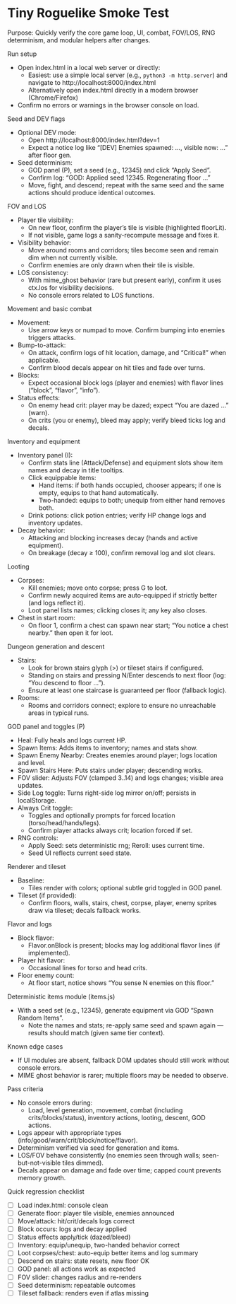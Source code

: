 # Tiny Roguelike Smoke Test

Purpose: Quickly verify the core game loop, UI, combat, FOV/LOS, RNG determinism, and modular helpers after changes.

Run setup
- Open index.html in a local web server or directly:
  - Easiest: use a simple local server (e.g., `python3 -m http.server`) and navigate to http://localhost:8000/index.html
  - Alternatively open index.html directly in a modern browser (Chrome/Firefox)
- Confirm no errors or warnings in the browser console on load.

Seed and DEV flags
- Optional DEV mode:
  - Open http://localhost:8000/index.html?dev=1
  - Expect a notice log like “[DEV] Enemies spawned: …, visible now: …” after floor gen.
- Seed determinism:
  - GOD panel (P), set a seed (e.g., 12345) and click “Apply Seed”.
  - Confirm log: “GOD: Applied seed 12345. Regenerating floor …”
  - Move, fight, and descend; repeat with the same seed and the same actions should produce identical outcomes.

FOV and LOS
- Player tile visibility:
  - On new floor, confirm the player’s tile is visible (highlighted floorLit).
  - If not visible, game logs a sanity-recompute message and fixes it.
- Visibility behavior:
  - Move around rooms and corridors; tiles become seen and remain dim when not currently visible.
  - Confirm enemies are only drawn when their tile is visible.
- LOS consistency:
  - With mime_ghost behavior (rare but present early), confirm it uses ctx.los for visibility decisions.
  - No console errors related to LOS functions.

Movement and basic combat
- Movement:
  - Use arrow keys or numpad to move. Confirm bumping into enemies triggers attacks.
- Bump-to-attack:
  - On attack, confirm logs of hit location, damage, and “Critical!” when applicable.
  - Confirm blood decals appear on hit tiles and fade over turns.
- Blocks:
  - Expect occasional block logs (player and enemies) with flavor lines (“block”, “flavor”, “info”).
- Status effects:
  - On enemy head crit: player may be dazed; expect “You are dazed …” (warn).
  - On crits (you or enemy), bleed may apply; verify bleed ticks log and decals.

Inventory and equipment
- Inventory panel (I):
  - Confirm stats line (Attack/Defense) and equipment slots show item names and decay in title tooltips.
  - Click equippable items:
    - Hand items: if both hands occupied, chooser appears; if one is empty, equips to that hand automatically.
    - Two-handed: equips to both; unequip from either hand removes both.
  - Drink potions: click potion entries; verify HP change logs and inventory updates.
- Decay behavior:
  - Attacking and blocking increases decay (hands and active equipment).
  - On breakage (decay ≥ 100), confirm removal log and slot clears.

Looting
- Corpses:
  - Kill enemies; move onto corpse; press G to loot.
  - Confirm newly acquired items are auto-equipped if strictly better (and logs reflect it).
  - Loot panel lists names; clicking closes it; any key also closes.
- Chest in start room:
  - On floor 1, confirm a chest can spawn near start; “You notice a chest nearby.” then open it for loot.

Dungeon generation and descent
- Stairs:
  - Look for brown stairs glyph (>) or tileset stairs if configured.
  - Standing on stairs and pressing N/Enter descends to next floor (log: “You descend to floor …”).
  - Ensure at least one staircase is guaranteed per floor (fallback logic).
- Rooms:
  - Rooms and corridors connect; explore to ensure no unreachable areas in typical runs.

GOD panel and toggles (P)
- Heal: Fully heals and logs current HP.
- Spawn Items: Adds items to inventory; names and stats show.
- Spawn Enemy Nearby: Creates enemies around player; logs location and level.
- Spawn Stairs Here: Puts stairs under player; descending works.
- FOV slider: Adjusts FOV (clamped 3..14) and logs changes; visible area updates.
- Side Log toggle: Turns right-side log mirror on/off; persists in localStorage.
- Always Crit toggle:
  - Toggles and optionally prompts for forced location (torso/head/hands/legs).
  - Confirm player attacks always crit; location forced if set.
- RNG controls:
  - Apply Seed: sets deterministic rng; Reroll: uses current time.
  - Seed UI reflects current seed state.

Renderer and tileset
- Baseline:
  - Tiles render with colors; optional subtle grid toggled in GOD panel.
- Tileset (if provided):
  - Confirm floors, walls, stairs, chest, corpse, player, enemy sprites draw via tileset; decals fallback works.

Flavor and logs
- Block flavor:
  - Flavor.onBlock is present; blocks may log additional flavor lines (if implemented).
- Player hit flavor:
  - Occasional lines for torso and head crits.
- Floor enemy count:
  - At floor start, notice shows “You sense N enemies on this floor.”

Deterministic items module (items.js)
- With a seed set (e.g., 12345), generate equipment via GOD “Spawn Random Items”.
  - Note the names and stats; re-apply same seed and spawn again — results should match (given same tier context).

Known edge cases
- If UI modules are absent, fallback DOM updates should still work without console errors.
- MIME ghost behavior is rarer; multiple floors may be needed to observe.

Pass criteria
- No console errors during:
  - Load, level generation, movement, combat (including crits/blocks/status), inventory actions, looting, descent, GOD actions.
- Logs appear with appropriate types (info/good/warn/crit/block/notice/flavor).
- Determinism verified via seed for generation and items.
- LOS/FOV behave consistently (no enemies seen through walls; seen-but-not-visible tiles dimmed).
- Decals appear on damage and fade over time; capped count prevents memory growth.

Quick regression checklist
- [ ] Load index.html: console clean
- [ ] Generate floor: player tile visible, enemies announced
- [ ] Move/attack: hit/crit/decals logs correct
- [ ] Block occurs: logs and decay applied
- [ ] Status effects apply/tick (dazed/bleed)
- [ ] Inventory: equip/unequip, two-handed behavior correct
- [ ] Loot corpses/chest: auto-equip better items and log summary
- [ ] Descend on stairs: state resets, new floor OK
- [ ] GOD panel: all actions work as expected
- [ ] FOV slider: changes radius and re-renders
- [ ] Seed determinism: repeatable outcomes
- [ ] Tileset fallback: renders even if atlas missing
